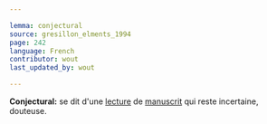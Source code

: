 ```yaml
---

lemma: conjectural
source: gresillon_elments_1994
page: 242
language: French
contributor: wout
last_updated_by: wout

---
```


**Conjectural:** se dit d'une [lecture](reading.html) de [manuscrit](manuscript.html) qui reste incertaine, douteuse.
